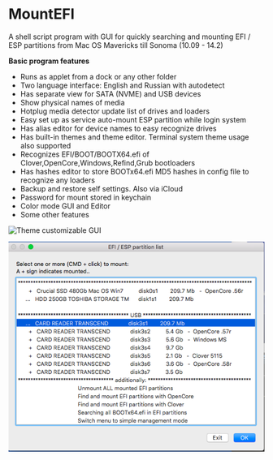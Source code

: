 # MountEFI
A shell script program with GUI for quickly searching and mounting EFI / ESP partitions from Mac OS Mavericks till Sonoma (10.09 - 14.2)

**Basic program features**

* Runs as applet from a dock or any other folder
* Two language interface: English and Russian with autodetect
* Has separate view for SATA (NVME) and USB devices
* Show physical names of media
* Hotplug media detector update list of drives and loaders 
* Easy set up as service auto-mount ESP partition while login system
* Has alias editor for device names to easy recognize drives
* Has built-in themes and theme editor. Terminal system theme usage also supported
* Recognizes EFI/BOOT/BOOTX64.efi of Clover,OpenCore,Windows,Refind,Grub bootloaders
* Has hashes editor to store BOOTx64.efi MD5 hashes in config file to recognize any loaders
* Backup and restore self settings. Also via iCloud
* Password for mount stored in keychain
* Color mode GUI and Editor
* Some other features

![Theme customizable GUI](https://github.com/Andrej-Antipov/MountEFI/blob/master/screenshots/100.png)

![Theme customizable GUI](https://github.com/Andrej-Antipov/EasyEFI/blob/master/screens/Снимок%20экрана%202020-05-11%20в%2022.47.34.png)


